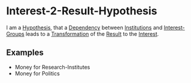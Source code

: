 # Interest-2-Result-Hypothesis

I am a [Hypothesis](600028.md), that a [Dependency](60163.md) between [Institutions](600097.md) and [Interest-Groups](180000018.md) leads to a [Transformation](600164.md) of the [Result](60033.md) to the [Interest](600116.md).

## Examples

- Money for Research-Institutes
- Money for Politics
